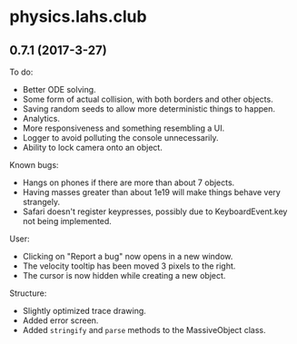 # physics.lahs.club
## 0.7.1 (2017-3-27)

To do:
* Better ODE solving.
* Some form of actual collision, with both borders and other objects.
* Saving random seeds to allow more deterministic things to happen.
* Analytics.
* More responsiveness and something resembling a UI.
* Logger to avoid polluting the console unnecessarily.
* Ability to lock camera onto an object.

Known bugs:
* Hangs on phones if there are more than about 7 objects.
* Having masses greater than about 1e19 will make things behave very strangely.
* Safari doesn't register keypresses, possibly due to KeyboardEvent.key not being implemented.

User:
* Clicking on "Report a bug" now opens in a new window.
* The velocity tooltip has been moved 3 pixels to the right.
* The cursor is now hidden while creating a new object.

Structure:
* Slightly optimized trace drawing.
* Added error screen.
* Added `stringify` and `parse` methods to the MassiveObject class.